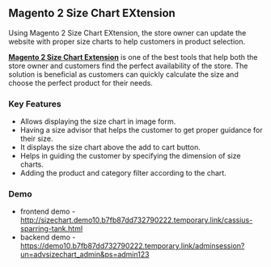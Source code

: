 <body>
	<main>
		<div class="content-wrapper">
			<div class="content-inner">
				<h2>Magento 2 Size Chart EXtension</h2>
        	<p>Using Magento 2 Size Chart EXtension, the store owner can update the website with proper size charts to help customers in product selection.</p>
				<p><strong><a href="https://www.mageants.com/size-chart-extension-for-magento-2.html">Magento 2 Size Chart Extension</a></strong> is one of the best tools that help both the store owner and customers find the perfect availability of the store. The solution is beneficial as customers can quickly calculate the size and choose the perfect product for their needs.</p>
				<div class="features-wrapper">
					<h3>Key Features</h3>
					<ul>
						<li>Allows displaying the size chart in image form.</li>
						<li>Having a size advisor that helps the customer to get proper guidance for their size.</li>
						<li>It displays the size chart above the add to cart button.</li>
						<li>Helps in guiding the customer by specifying the dimension of size charts.</li>
						<li>Adding the product and category filter according to the chart.</li>
					</ul>
				</div>
				<div class="more-features">
					<h3>Demo</h3>
					<ul>
						<li>frontend demo - <a href="http://sizechart.demo10.b7fb87dd732790222.temporary.link/cassius-sparring-tank.html">http://sizechart.demo10.b7fb87dd732790222.temporary.link/cassius-sparring-tank.html</a></li>
						<li>backend demo - <a href="https://demo10.b7fb87dd732790222.temporary.link/adminsession?un=advsizechart_admin&ps=admin123">https://demo10.b7fb87dd732790222.temporary.link/adminsession?un=advsizechart_admin&ps=admin123</a></li>
					</ul>
				</div>
			</div>
		</div>
	</main>
</body>
</html>
